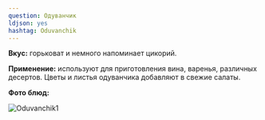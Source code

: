 ```yaml
---
question: Одуванчик
ldjson: yes 
hashtag: Oduvanchik
---
```

**Вкус:** горьковат и немного напоминает цикорий.

**Применение:** используют для приготовления вина, варенья, различных десертов. Цветы и листья одуванчика добавляют в свежие салаты.

**Фото блюд:**

![Oduvanchik1](https://user-images.githubusercontent.com/103433101/191172702-fa15ef0a-ecee-4f81-901c-cb444e950282.jpg)

